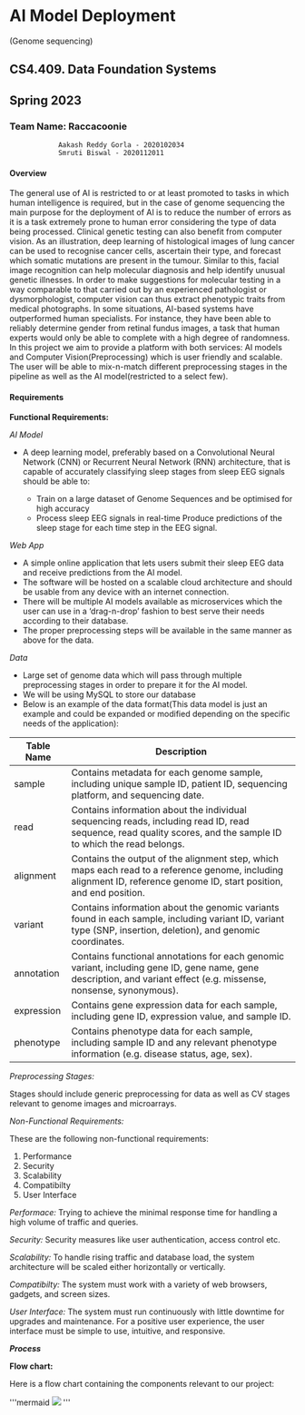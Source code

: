 # AI Model Deployment 
(Genome sequencing)



## CS4.409. Data Foundation Systems




## Spring 2023



### Team Name: **Raccacoonie**

				Aakash Reddy Gorla - 2020102034
				Smruti Biswal - 2020112011


#### **Overview**

The general use of AI is restricted to or at least promoted to tasks in which human intelligence is required, but in the case of genome sequencing the main purpose for the deployment of AI is to reduce the number of errors as it is a task extremely prone to human error considering the type of data being processed. Clinical genetic testing can also benefit from computer vision. As an illustration, deep learning of histological images of lung cancer can be used to recognise cancer cells, ascertain their type, and forecast which somatic mutations are present in the tumour. Similar to this, facial image recognition can help molecular diagnosis and help identify unusual genetic illnesses. In order to make suggestions for molecular testing in a way comparable to that carried out by an experienced pathologist or dysmorphologist, computer vision can thus extract phenotypic traits from medical photographs. In some situations, AI-based systems have outperformed human specialists. For instance, they have been able to reliably determine gender from retinal fundus images, a task that human experts would only be able to complete with a high degree of randomness. In this project we aim to provide a platform with both services: AI models and Computer Vision(Preprocessing) which is user friendly and scalable. The user will be able to mix-n-match different preprocessing stages in the pipeline as well as the AI model(restricted to a select few).


#### **Requirements**

**Functional Requirements:**

*AI Model*

* A deep learning model, preferably based on a Convolutional Neural Network (CNN) or Recurrent Neural Network (RNN) architecture, that is capable of accurately classifying sleep stages from sleep EEG signals should be able to: 

	* Train on a large dataset of Genome Sequences and be optimised for high accuracy
	* Process sleep EEG signals in real-time
Produce predictions of the sleep stage for each time step in the EEG signal.


*Web App*

* A simple online application that lets users submit their sleep EEG data and receive predictions from the AI model.
* The software will be hosted on a scalable cloud architecture and should be usable from any device with an internet connection.
* There will be multiple AI models available as microservices which the user can use in a ‘drag-n-drop’ fashion to best serve their needs according to their database.
* The proper preprocessing steps will be available in the same manner as above for the data.

*Data*

* Large set of genome data which will pass through multiple preprocessing stages in order to prepare it for the AI model.
* We will be using MySQL to store our database
* Below is an example of the data format(This data model is just an example and could be expanded or modified depending on the specific needs of the application):

Table Name	| Description
----------- | ------------
sample | Contains metadata for each genome sample, including unique sample ID, patient ID, sequencing platform, and sequencing date.
read | Contains information about the individual sequencing reads, including read ID, read sequence, read quality scores, and the sample ID to which the read belongs.
alignment | Contains the output of the alignment step, which maps each read to a reference genome, including alignment ID, reference genome ID, start position, and end position.
variant | Contains information about the genomic variants found in each sample, including variant ID, variant type (SNP, insertion, deletion), and genomic coordinates.
annotation | Contains functional annotations for each genomic variant, including gene ID, gene name, gene description, and variant effect (e.g. missense, nonsense, synonymous).
expression | Contains gene expression data for each sample, including gene ID, expression value, and sample ID.
phenotype | Contains phenotype data for each sample, including sample ID and any relevant phenotype information (e.g. disease status, age, sex).



*Preprocessing Stages:*

Stages should include generic preprocessing for data as well as CV stages relevant to genome images and microarrays.
	
*Non-Functional Requirements:*

These are the following non-functional requirements:
1. Performance
2. Security
3. Scalability
4. Compatibilty
5. User Interface

*Performace:* 
Trying to achieve the minimal response time for handling a high volume of traffic and queries. 

*Security:*
Security measures like user authentication, access control etc.

*Scalability:*
To handle rising traffic and database load, the system architecture will be scaled either horizontally or vertically.

*Compatibilty:*
The system must work with a variety of web browsers, gadgets, and screen sizes.

*User Interface:*
The system must run continuously with little downtime for upgrades and maintenance. For a positive user experience, the user interface must be simple to use, intuitive, and responsive.


***Process***


**Flow chart:**

Here is a flow chart containing the components relevant to our project:

'''mermaid
[![](https://mermaid.ink/img/pako:eNolkNGKwjAQRX8lzLP-QIUFNXYRLAh1n9I-DMnYBpukTFOWIv77ZpO3cM-BIecNOhiCCgbGeRQPeei8EEclMaJoY2AcqBf7_Zc4le3OQdOyWD_0WT1leFYN6tF6EjdC9omKmtHRb-BX8c7Zk6pJ5ybxYLTZQm-EpHkKmyMfiyqzelHH-7UMlzzU6mchFlcfiZ-oqbA6s2_Vkl7Zxq0_wA4csUNr0rfe_04HcSRHHVTpaZBfHXT-kzxcY2g3r6GKvNIO1tlgJGkx1XBQPXFa0krGphBN6ZRzff4AhaVkfw?type=png)](https://mermaid.live/edit#pako:eNolkNGKwjAQRX8lzLP-QIUFNXYRLAh1n9I-DMnYBpukTFOWIv77ZpO3cM-BIecNOhiCCgbGeRQPeei8EEclMaJoY2AcqBf7_Zc4le3OQdOyWD_0WT1leFYN6tF6EjdC9omKmtHRb-BX8c7Zk6pJ5ybxYLTZQm-EpHkKmyMfiyqzelHH-7UMlzzU6mchFlcfiZ-oqbA6s2_Vkl7Zxq0_wA4csUNr0rfe_04HcSRHHVTpaZBfHXT-kzxcY2g3r6GKvNIO1tlgJGkx1XBQPXFa0krGphBN6ZRzff4AhaVkfw)
'''

